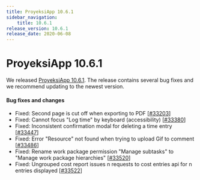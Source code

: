```yaml
---
title: ProyeksiApp 10.6.1
sidebar_navigation:
    title: 10.6.1
release_version: 10.6.1
release_date: 2020-06-08
---
```


# ProyeksiApp 10.6.1

We released [ProyeksiApp 10.6.1](https://community.openproject.com/versions/1437).
The release contains several bug fixes and we recommend updating to the newest version.

<!--more-->
#### Bug fixes and changes

- Fixed: Second page is cut off when exporting to PDF \[[#33203](https://community.openproject.com/wp/33203)\]
- Fixed: Cannot focus "Log time" by keyboard (accessibility) \[[#33380](https://community.openproject.com/wp/33380)\]
- Fixed: Inconsistent confirmation modal for deleting a time entry \[[#33447](https://community.openproject.com/wp/33447)\]
- Fixed: Error "Resource" not found when trying to upload Gif to comment \[[#33486](https://community.openproject.com/wp/33486)\]
- Fixed: Rename work package permission "Manage subtasks" to "Manage work package hierarchies" \[[#33520](https://community.openproject.com/wp/33520)\]
- Fixed: Ungrouped cost report issues n requests to cost entries api for n entries displayed \[[#33522](https://community.openproject.com/wp/33522)\]
